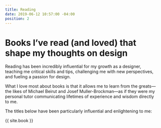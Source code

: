 ```yaml
---
title: Reading
date: 2019-06-12 10:57:00 -04:00
position: 2
---
```


# Books I’ve read (and loved) that shape my thoughts on design

Reading has been incredibly influential for my growth as a designer, teaching me critical skills and tips, challenging me with new perspectives, and fueling a passion for design.

What I love most about books is that it allows me to learn from the greats—the likes of Michael Beirut and Josef Muller-Brockman—as if they were my personal tutor communicating lifetimes of experience and wisdom directly to me.

The titles below have been particularly influential and enlightening to me:

{{ site.book }}